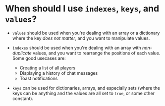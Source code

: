 # When should I use `indexes`, `keys`, and `values`?

- `values` should be used when you're dealing with an array or a dictionary where the key *does not matter*, and you want to manipulate values.

- `indexes` should be used when you're dealing with an array with *non-duplicate* values, and you want to rearrange the positions of each value. Some good usecases are:

   - Creating a list of all players
   - Displaying a history of chat messages
   - Toast notifications

-  `keys` can be used for dictionaries, arrays, and especially sets (where the keys can be anything and the values are all set to `true`, or some other constant).